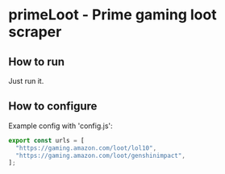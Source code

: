 # primeLoot - Prime gaming loot scraper

## How to run

Just run it.

## How to configure

Example config with 'config.js':

```js
export const urls = [
  "https://gaming.amazon.com/loot/lol10",
  "https://gaming.amazon.com/loot/genshinimpact",
];
```
